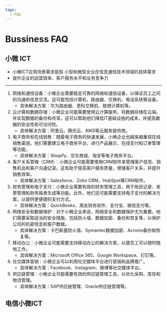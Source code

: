 ```yaml
---
tags:
  - FAQ
---
```


# Bussiness FAQ

## 小微 ICT

- 小微ICT应用场景需求是指 小型和微型企业在信息通信技术领域的具体需求
- 提升企业的运营效率、客户服务水平和业务竞争力

---

1. 网络和通信设备：小微企业需要稳定可靠的网络和通信设备，以保证员工之间的沟通和信息交流。这可能包括计算机、路由器、交换机、电话系统等设备。
   - 具体解决方案：华为路由器、思科交换机、联想计算机等。
2. 云计算和数据存储：小微企业可能需要使用云计算服务，将数据存储在云端，并实现数据的备份和共享。这可以帮助他们降低IT基础设施的成本，并提高数据的安全性和可访问性。
   - 具体解决方案：阿里云、腾讯云、AWS等云服务提供商。
3. 电子商务和在线销售：随着电子商务的快速发展，小微企业也越来越重视在线销售渠道。他们需要建立电子商务平台，进行产品展示、在线支付和订单管理等功能。
   - 具体解决方案：Shopify、京东商城、淘宝等电子商务平台。
4. 客户关系管理（CRM）：小微企业可能需要使用CRM软件来管理客户信息、销售机会和客户沟通记录。这有助于提高客户服务质量，增强客户关系，并提升销售效率。
   - 具体解决方案：Salesforce、Zoho CRM、HubSpot等CRM软件。
5. 财务管理和电子支付：小微企业需要有效的财务管理工具，用于账目记录、发票管理和财务报表生成等功能。此外，他们还可能需要支持电子支付的解决方案，以提供更便捷的支付方式。
   - 具体解决方案：QuickBooks、用友财务软件、支付宝、微信支付等。
6. 网络安全和数据保护：对于小微企业来说，网络安全和数据保护尤为重要。他们需要采取适当的安全措施，包括防火墙、数据加密、备份和恢复等，以保护公司的机密信息和客户数据。
   - 具体解决方案：卡巴斯基防火墙、Symantec数据加密、Acronis备份和恢复等。
7. 移动办公：小微企业可能需要支持移动办公的解决方案，以便员工可以随时随地工作。
   - 具体解决方案：Microsoft Office 365、Google Workspace、钉钉等。
8. 社交媒体营销：小微企业可以利用社交媒体平台进行营销和品牌推广。
   - 具体解决方案：Facebook、Instagram、微博等社交媒体平台。
9. 供应链管理：小微企业可能需要有效的供应链管理工具，以优化采购、库存和物流管理。
   - 具体解决方案：SAP供应链管理、Oracle供应链管理等。

## 电信小微ICT
